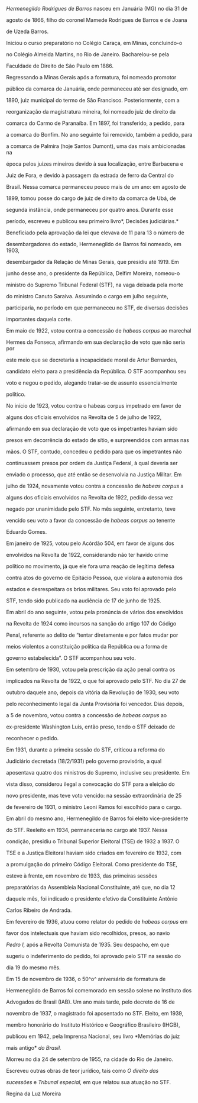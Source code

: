 

*Hermenegildo Rodrigues de Barros* nasceu em Januária (MG) no dia 31 de

agosto de 1866, filho do coronel Mamede Rodrigues de Barros e de Joana

de Uzeda Barros.



Iniciou o curso preparatório no Colégio Caraça, em Minas, concluindo-o

no Colégio Almeida Martins, no Rio de Janeiro. Bacharelou-se pela

Faculdade de Direito de São Paulo em 1886.



Regressando a Minas Gerais após a formatura, foi nomeado promotor

público da comarca de Januária, onde permaneceu até ser designado, em

1890, juiz municipal do termo de São Francisco. Posteriormente, com a

reorganização da magistratura mineira, foi nomeado juiz de direito da

comarca do Carmo de Paranaíba. Em 1897, foi transferido, a pedido, para

a comarca do Bonfim. No ano seguinte foi removido, também a pedido, para

a comarca de Palmira (hoje Santos Dumont), uma das mais ambicionadas na

época pelos juízes mineiros devido à sua localização, entre Barbacena e

Juiz de Fora, e devido à passagem da estrada de ferro da Central do

Brasil. Nessa comarca permaneceu pouco mais de um ano: em agosto de

1899, tomou posse do cargo de juiz de direito da comarca de Ubá, de

segunda instância, onde permaneceu por quatro anos. Durante esse

período, escreveu e publicou seu primeiro livro*, Decisões judiciárias.*



Beneficiado pela aprovação da lei que elevava de 11 para 13 o número de

desembargadores do estado, Hermenegildo de Barros foi nomeado, em 1903,

desembargador da Relação de Minas Gerais, que presidiu até 1919. Em

junho desse ano, o presidente da República, Delfim Moreira, nomeou-o

ministro do Supremo Tribunal Federal (STF), na vaga deixada pela morte

do ministro Canuto Saraiva. Assumindo o cargo em julho seguinte,

participaria, no período em que permaneceu no STF, de diversas decisões

importantes daquela corte.



Em maio de 1922, votou contra a concessão de *habeas corpus* ao marechal

Hermes da Fonseca, afirmando em sua declaração de voto que não seria por

este meio que se decretaria a incapacidade moral de Artur Bernardes,

candidato eleito para a presidência da República. O STF acompanhou seu

voto e negou o pedido, alegando tratar-se de assunto essencialmente

político.



No início de 1923, votou contra o habeas corpus impetrado em favor de

alguns dos oficiais envolvidos na Revolta de 5 de julho de 1922,

afirmando em sua declaração de voto que os impetrantes haviam sido

presos em decorrência do estado de sítio, e surpreendidos com armas nas

mãos. O STF, contudo, concedeu o pedido para que os impetrantes não

continuassem presos por ordem da Justiça Federal, à qual deveria ser

enviado o processo, que até então se desenvolvia na Justiça Militar. Em

julho de 1924, novamente votou contra a concessão de *habeas corpus* a

alguns dos oficiais envolvidos na Revolta de 1922, pedido dessa vez

negado por unanimidade pelo STF. No mês seguinte, entretanto, teve

vencido seu voto a favor da concessão de *habeas corpus* ao tenente

Eduardo Gomes.



Em janeiro de 1925, votou pelo Acórdão 504, em favor de alguns dos

envolvidos na Revolta de 1922, considerando não ter havido crime

político no movimento, já que ele fora uma reação de legítima defesa

contra atos do governo de Epitácio Pessoa, que violara a autonomia dos

estados e desrespeitara os brios militares. Seu voto foi aprovado pelo

STF, tendo sido publicado na audiência de 17 de junho de 1925.



Em abril do ano seguinte, votou pela pronúncia de vários dos envolvidos

na Revolta de 1924 como incursos na sanção do artigo 107 do Código

Penal, referente ao delito de “tentar diretamente e por fatos mudar por

meios violentos a constituição política da República ou a forma de

governo estabelecida”. O STF acompanhou seu voto.



Em setembro de 1930, votou pela prescrição da ação penal contra os

implicados na Revolta de 1922, o que foi aprovado pelo STF. No dia 27 de

outubro daquele ano, depois da vitória da Revolução de 1930, seu voto

pelo reconhecimento legal da Junta Provisória foi vencedor. Dias depois,

a 5 de novembro, votou contra a concessão de *habeas corpus* ao

ex-presidente Washington Luís, então preso, tendo o STF deixado de

reconhecer o pedido.



Em 1931, durante a primeira sessão do STF, criticou a reforma do

Judiciário decretada (18/2/1931) pelo governo provisório, a qual

aposentava quatro dos ministros do Supremo, inclusive seu presidente. Em

vista disso, considerou ilegal a convocação do STF para a eleição do

novo presidente, mas teve voto vencido: na sessão extraordinária de 25

de fevereiro de 1931, o ministro Leoni Ramos foi escolhido para o cargo.



Em abril do mesmo ano, Hermenegildo de Barros foi eleito vice-presidente

do STF. Reeleito em 1934, permaneceria no cargo até 1937. Nessa

condição, presidiu o Tribunal Superior Eleitoral (TSE) de 1932 a 1937. O

TSE e a Justiça Eleitoral haviam sido criados em fevereiro de 1932, com

a promulgação do primeiro Código Eleitoral. Como presidente do TSE,

esteve à frente, em novembro de 1933, das primeiras sessões

preparatórias da Assembleia Nacional Constituinte, até que, no dia 12

daquele mês, foi indicado o presidente efetivo da Constituinte Antônio

Carlos Ribeiro de Andrada.



Em fevereiro de 1936, atuou como relator do pedido de *habeas corpus* em

favor dos intelectuais que haviam sido recolhidos, presos, ao navio

*Pedro I,* após a Revolta Comunista de 1935. Seu despacho, em que

sugeriu o indeferimento do pedido, foi aprovado pelo STF na sessão do

dia 19 do mesmo mês.



Em 15 de novembro de 1936, o 50^o^ aniversário de formatura de

Hermenegildo de Barros foi comemorado em sessão solene no Instituto dos

Advogados do Brasil (IAB). Um ano mais tarde, pelo decreto de 16 de

novembro de 1937, o magistrado foi aposentado no STF. Eleito, em 1939,

membro honorário do Instituto Histórico e Geográfico Brasileiro (IHGB),

publicou em 1942, pela Imprensa Nacional, seu livro *Memórias do juiz

mais antigo* *do Brasil.*



Morreu no dia 24 de setembro de 1955, na cidade do Rio de Janeiro.



Escreveu outras obras de teor jurídico, tais como *O direito das*

*sucessões* e *Tribunal especial,* em que relatou sua atuação no STF.



Regina da Luz Moreira



